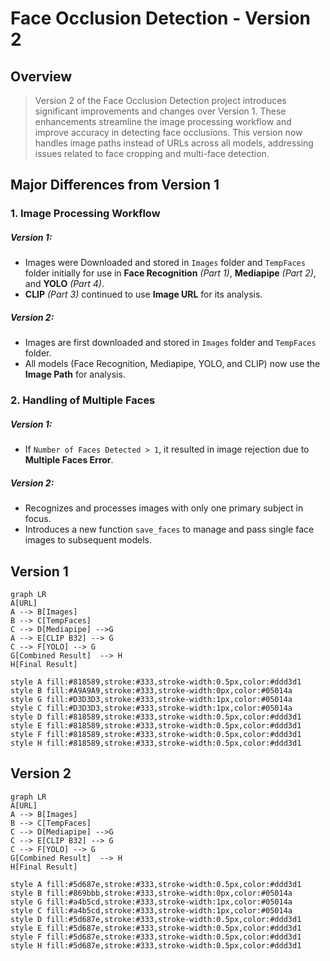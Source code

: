 # Face Occlusion Detection - Version 2

## Overview
> Version 2 of the Face Occlusion Detection project introduces significant improvements and changes over Version 1. These enhancements streamline the image processing workflow and improve accuracy in detecting face occlusions. This version now handles image paths instead of URLs across all models, addressing issues related to face cropping and multi-face detection.

## Major Differences from Version 1

### 1. Image Processing Workflow

##### Version 1:
- Images were Downloaded and stored in `Images` folder and `TempFaces` folder initially for use in **Face Recognition** _(Part 1)_, **Mediapipe** _(Part 2)_, and **YOLO** _(Part 4)_.
- **CLIP** _(Part 3)_ continued to use **Image URL** for its analysis.

##### Version 2:
- Images are first downloaded and stored in `Images` folder and `TempFaces` folder.
- All models (Face Recognition, Mediapipe, YOLO, and CLIP) now use the **Image Path** for analysis.

### 2. Handling of Multiple Faces

##### Version 1:
- If `Number of Faces Detected > 1`, it resulted in image rejection due to **Multiple Faces Error**.

##### Version 2:
- Recognizes and processes images with only one primary subject in focus.
- Introduces a new function `save_faces` to manage and pass single face images to subsequent models.


## Version 1

```mermaid
graph LR 
A[URL]
A --> B[Images]
B --> C[TempFaces]
C --> D[Mediapipe] -->G
A --> E[CLIP B32] --> G
C --> F[YOLO] --> G
G[Combined Result]  --> H
H[Final Result]

style A fill:#818589,stroke:#333,stroke-width:0.5px,color:#ddd3d1
style B fill:#A9A9A9,stroke:#333,stroke-width:0px,color:#05014a
style G fill:#D3D3D3,stroke:#333,stroke-width:1px,color:#05014a
style C fill:#D3D3D3,stroke:#333,stroke-width:1px,color:#05014a
style D fill:#818589,stroke:#333,stroke-width:0.5px,color:#ddd3d1
style E fill:#818589,stroke:#333,stroke-width:0.5px,color:#ddd3d1
style F fill:#818589,stroke:#333,stroke-width:0.5px,color:#ddd3d1
style H fill:#818589,stroke:#333,stroke-width:0.5px,color:#ddd3d1
```

## Version 2

```mermaid
graph LR 
A[URL]
A --> B[Images]
B --> C[TempFaces]
C --> D[Mediapipe] -->G
C --> E[CLIP B32] --> G
C --> F[YOLO] --> G
G[Combined Result]  --> H
H[Final Result]

style A fill:#5d687e,stroke:#333,stroke-width:0.5px,color:#ddd3d1
style B fill:#869bbb,stroke:#333,stroke-width:0px,color:#05014a
style G fill:#a4b5cd,stroke:#333,stroke-width:1px,color:#05014a
style C fill:#a4b5cd,stroke:#333,stroke-width:1px,color:#05014a
style D fill:#5d687e,stroke:#333,stroke-width:0.5px,color:#ddd3d1
style E fill:#5d687e,stroke:#333,stroke-width:0.5px,color:#ddd3d1
style F fill:#5d687e,stroke:#333,stroke-width:0.5px,color:#ddd3d1
style H fill:#5d687e,stroke:#333,stroke-width:0.5px,color:#ddd3d1
```